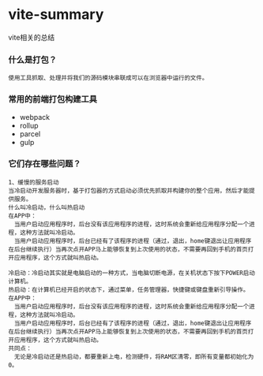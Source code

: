 # vite-summary
vite相关的总结

### 什么是打包？
```
使用工具抓取、处理并将我们的源码模块串联成可以在浏览器中运行的文件。
```
### 常用的前端打包构建工具
- webpack
- rollup
- parcel
- gulp

### 它们存在哪些问题？
```
1、缓慢的服务启动
当冷启动开发服务器时，基于打包器的方式启动必须优先抓取并构建你的整个应用，然后才能提供服务。
什么叫冷启动，什么叫热启动
在APP中：
　当用户启动应用程序时，后台没有该应用程序的进程，这时系统会重新给应用程序分配一个进程，这种方法就叫冷启动。
　当用户启动应用程序时，后台已经有了该程序的进程（通过，退出，home键退出让应用程序在后台继续执行）当再次点开APP马上能够恢复到上次使用的状态，不需要再回到手机的首页打开应用程序，这个方式就叫热启动。

冷启动：冷启动其实就是电脑启动的一种方式，当电脑切断电源，在关机状态下按下POWER启动计算机。
热启动：在计算机已经开启的状态下，通过菜单，任务管理器，快捷键或键盘重新引导操作。
在APP中：
　当用户启动应用程序时，后台没有该应用程序的进程，这时系统会重新给应用程序分配一个进程，这种方法就叫冷启动。
　当用户启动应用程序时，后台已经有了该程序的进程（通过，退出，home键退出让应用程序在后台继续执行）当再次点开APP马上能够恢复到上次使用的状态，不需要再回到手机的首页打开应用程序，这个方式就叫热启动。
共同点：
　无论是冷启动还是热启动，都要重新上电，检测硬件，将RAM区清零，即所有变量都初始化为0。
```
